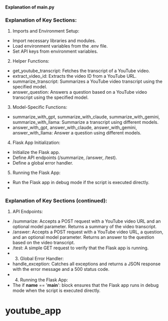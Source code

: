 #### Explanation of main.py

### Explanation of Key Sections:

1. Imports and Environment Setup:

* Import necessary libraries and modules.
* Load environment variables from the .env file.
* Set API keys from environment variables.

2. Helper Functions:

* get_youtube_transcript: Fetches the transcript of a YouTube video.
* extract_video_id: Extracts the video ID from a YouTube URL.
* summarize_transcript: Summarizes a YouTube video transcript using the specified model.
* answer_question: Answers a question based on a YouTube video transcript using the specified model.

3. Model-Specific Functions:

* summarize_with_gpt, summarize_with_claude, summarize_with_gemini, summarize_with_llama: Summarize a transcript using different models.
* answer_with_gpt, answer_with_claude, answer_with_gemini, answer_with_llama: Answer a question using different models.

4. Flask App Initialization:

* Initialize the Flask app.
* Define API endpoints (/summarize, /answer, /test).
* Define a global error handler.

5. Running the Flask App:

* Run the Flask app in debug mode if the script is executed directly.
* 

### Explanation of Key Sections (continued):

1. API Endpoints:

* /summarize: Accepts a POST request with a YouTube video URL and an optional model parameter. Returns a summary of the video transcript.
* /answer: Accepts a POST request with a YouTube video URL, a question, and an optional model parameter. Returns an answer to the question based on the video transcript.
* /test: A simple GET request to verify that the Flask app is running.
* 3. Global Error Handler:
* handle_exception: Catches all exceptions and returns a JSON response with the error message and a 500 status code.
* 4. Running the Flask App:
* The if __name__ == '__main__': block ensures that the Flask app runs in debug mode when the script is executed directly.

# youtube_app
